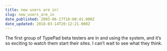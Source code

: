 ```yaml
---
title: new users are in!
slug: new_users_are_in
date_published: 2003-06-17T10:00:41.000Z
date_updated: 2018-03-14T20:12:21.000Z
---
```


The first group of TypePad beta testers are in and using the system, and it’s so exciting to watch them start their sites. I can’t wait to see what they think.
